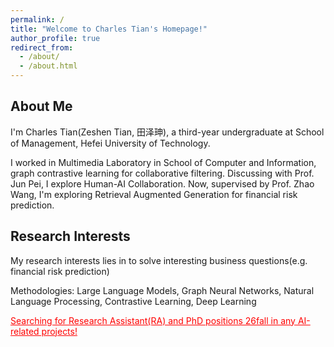 ```yaml
---
permalink: /
title: "Welcome to Charles Tian's Homepage!"
author_profile: true
redirect_from: 
  - /about/
  - /about.html
---
```


## About Me

I'm Charles Tian(Zeshen Tian, 田泽珅), a third-year undergraduate at School of Management, Hefei University of Technology.

I worked in Multimedia Laboratory in School of Computer and Information, graph contrastive learning for collaborative filtering. Discussing with Prof. Jun Pei, I explore Human-AI Collaboration. Now, supervised by Prof. Zhao Wang, I'm exploring Retrieval Augmented Generation for financial risk prediction.

## Research Interests

My research interests lies in to solve interesting business questions(e.g. financial risk prediction)

Methodologies: Large Language Models, Graph Neural Networks, Natural Language Processing, Contrastive Learning, Deep Learning



<span style="color:red;"><u>Searching for Research Assistant(RA) and PhD positions 26fall in any AI-related projects!</u></span>

